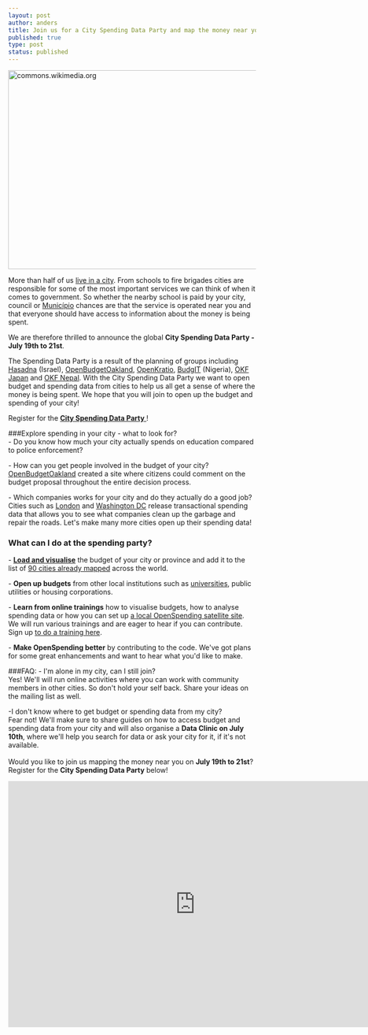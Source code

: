 ```yaml
---
layout: post
author: anders
title: Join us for a City Spending Data Party and map the money near you!
published: true
type: post
status: published
---
```


<a href="http://www.flickr.com/photos/94746900@N06/9155317160/" title="lagos_lite by anderspedersenOKF, on Flickr"><img src="http://farm6.staticflickr.com/5516/9155317160_2fde6deae9_z.jpg" width="540" height="404" alt="commons.wikimedia.org"></a>

More than half of us [live in a city](http://www.unfpa.org/pds/urbanization.htm). From schools to fire brigades cities are responsible for some of the most important services we can think of when it comes to government. So whether the nearby school is paid by your city, council or [Município](http://en.wikipedia.org/wiki/Municipalities_of_Brazil) chances are that the service is operated near you and that everyone should have access to information about the money is being spent.<br>

We are therefore thrilled to announce the global **City Spending Data Party - July 19th to 21st**.

The Spending Data Party is a result of the planning of groups including [Hasadna](http://www.hasadna.org.il/en/) (Israel), [OpenBudgetOakland](http://openbudgetoakland.org/), [OpenKratio](openkratio.org/), [BudgIT](http://yourbudgit.com/) (Nigeria), [OKF Japan](http://spending.jp/) and [OKF Nepal](https://twitter.com/okfn_np). With the City Spending Data Party we want to open budget and spending data from cities to help us all get a sense of where the money is being spent. We hope that you will join to open up the budget and spending of your city! 

Register for the [**City Spending Data Party** ](https://docs.google.com/a/okfn.org/forms/d/1uHNAh9cfP_F5nudGfhV8t0XnNPmFL7cXhkuqWHAMaR4/viewform)!

###Explore spending in your city - what to look for?<br>
<il>- Do you know how much your city actually spends on education compared to police enforcement?</il>

<il>- How can you get people involved in the budget of your city?<br> 
[OpenBudgetOakland](http://openbudgetoakland.org/mayor_13-15_proposed.html) created a site where citizens could comment on the budget proposal throughout the entire decision process. 

<il>- Which companies works for your city and do they actually do a good job?</il><br> 
Cities such as [London](http://openspending.org/gb-local-gla) and [Washington DC](http://openspending.org/dc-vendors-contractors) release transactional spending data that allows you to see what companies clean up the garbage and repair the roads. Let's make many more cities open up their spending data! 

### What can I do at the spending party?
<il>- **[Load and visualise](http://openspending.org/datasets/new)** the budget of your city or province and add it to the list of [90 cities already mapped](http://apps.openspending.org/maps/) across the world.</il>

<il>- **Open up budgets** from other local institutions such as [universities](http://openspending.org/blog/2013/06/17/universities-on-the-spending-map.html), public utilities or housing corporations.</il>

<il>- **Learn from online trainings** how to visualise budgets, how to analyse spending data or how you can set up [a local OpenSpending satellite site](https://github.com/openspending/satellite-template). We will run various trainings and are eager to hear if you can contribute. Sign up [to do a training here](https://docs.google.com/a/okfn.org/forms/d/17diF5_alj37kvcY_2Oqx90xKz1aHJtjgVsXmL3yrHlY/viewform).</il> 

<il>- **Make OpenSpending better** by contributing to the code. We've got plans for some great enhancements and want to hear what you'd like to make.</il>

###FAQ:
<il>- I'm alone in my city, can I still join? </il><br> 
Yes! We'll will run online activities where you can work with community members in other cities. So don't hold your self back. Share your ideas on the mailing list as well. 

<il>-I don't know where to get budget or spending data from my city?<il><br>
Fear not! We'll make sure to share guides on how to access budget and spending data from your city and will also organise a **Data Clinic on July 10th**, where we'll help you search for data or ask your city for it, if it's not available.
<br>
<br>
Would you like to join us mapping the money near you on **July 19th to 21st**? Register for the **City Spending Data Party** below!

<iframe src="https://docs.google.com/forms/d/1uHNAh9cfP_F5nudGfhV8t0XnNPmFL7cXhkuqWHAMaR4/viewform?embedded=true" width="760" height="500" frameborder="0" marginheight="0" marginwidth="0">Loading...</iframe>

